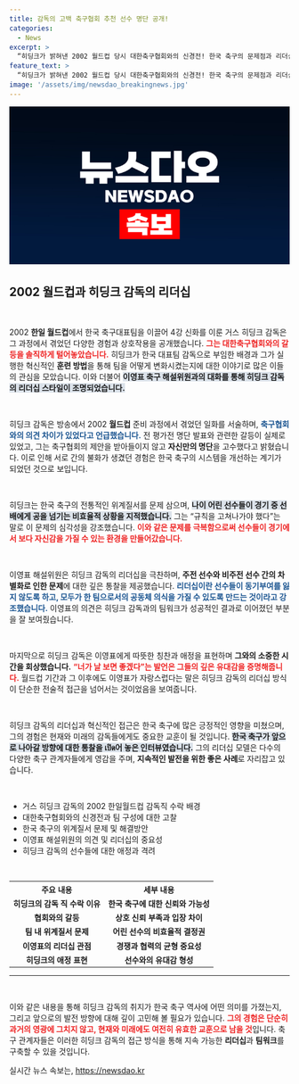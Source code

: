 ```yaml
---
title: 감독의 고백 축구협회 추천 선수 명단 공개!
categories:
  - News
excerpt: >
  “히딩크가 밝혀낸 2002 월드컵 당시 대한축구협회와의 신경전! 한국 축구의 문제점과 리더십을 논하며 그가 전한 감동적인 메시지를 놓치지 마세요!”
feature_text: >
  “히딩크가 밝혀낸 2002 월드컵 당시 대한축구협회와의 신경전! 한국 축구의 문제점과 리더십을 논하며 그가 전한 감동적인 메시지를 놓치지 마세요!”
image: '/assets/img/newsdao_breakingnews.jpg'
---
```


<p><img src="/assets/img/newsdao_breakingnews.jpg" alt="pcversion 속보" /></p>

<h2 data-ke-size="size26">2002 월드컵과 히딩크 감독의 리더십</h2>

<p data-ke-size="size16">&nbsp;</p>

<p>2002 <b>한일 월드컵</b>에서 한국 축구대표팀을 이끌어 4강 신화를 이룬 거스 히딩크 감독은 그 과정에서 겪었던 다양한 경험과 상호작용을 공개했습니다. <b><span style="color: #ee2323;">그는 대한축구협회와의 갈등을 솔직하게 털어놓았습니다.</span></b> 히딩크가 한국 대표팀 감독으로 부임한 배경과 그가 실행한 혁신적인 <b>훈련 방법</b>을 통해 팀을 어떻게 변화시켰는지에 대한 이야기로 많은 이들의 관심을 모았습니다. 이와 더불어 <b><span style="background-color: #21538527;">이영표 축구 해설위원과의 대화를 통해 히딩크 감독의 리더십 스타일이 조명되었습니다.</span></b> </p>

<p data-ke-size="size16">&nbsp;</p>

<p>히딩크 감독은 방송에서 2002 <b>월드컵</b> 준비 과정에서 겪었던 일화를 서술하며, <b><span style="color: #1a5490;">축구협회와의 의견 차이가 있었다고 언급했습니다.</span></b> 전 평가전 명단 발표와 관련한 갈등이 실제로 있었고, 그는 축구협회의 제안을 받아들이지 않고 <b>자신만의 명단</b>을 고수했다고 밝혔습니다. 이로 인해 서로 간의 불화가 생겼던 경험은 한국 축구의 시스템을 개선하는 계기가 되었던 것으로 보입니다.</p>

<p data-ke-size="size16">&nbsp;</p>

<p>히딩크는 한국 축구의 전통적인 위계질서를 문제 삼으며, <b><span style="background-color: #21538527;">나이 어린 선수들이 경기 중 선배에게 공을 넘기는 비효율적 상황을 지적했습니다.</span></b> 그는 “규칙을 고쳐나가야 했다”는 말로 이 문제의 심각성을 강조했습니다. <b><span style="color: #ee2323;">이와 같은 문제를 극복함으로써 선수들이 경기에서 보다 자신감을 가질 수 있는 환경을 만들어갔습니다.</span></b> </p>

<p data-ke-size="size16">&nbsp;</p>

<p>이영표 해설위원은 히딩크 감독의 리더십을 극찬하며, <b>주전 선수와 비주전 선수 간의 차별화로 인한 문제</b>에 대한 깊은 통찰을 제공했습니다. <b><span style="color: #1a5490;">리더십이란 선수들이 동기부여를 잃지 않도록 하고, 모두가 한 팀으로서의 공동체 의식을 가질 수 있도록 만드는 것이라고 강조했습니다.</span></b> 이영표의 의견은 히딩크 감독과의 팀워크가 성공적인 결과로 이어졌던 부분을 잘 보여줬습니다.</p>

<p data-ke-size="size16">&nbsp;</p>

<p>마지막으로 히딩크 감독은 이영표에게 따뜻한 칭찬과 애정을 표현하며 <b>그와의 소중한 시간을 회상했습니다.</b> <b><span style="color: #ee2323;">“너가 날 보면 좋겠다”는 발언은 그들의 깊은 유대감을 증명해줍니다.</span></b> 월드컵 기간과 그 이후에도 이영표가 자랑스럽다는 말은 히딩크 감독의 리더십 방식이 단순한 전술적 접근을 넘어서는 것이었음을 보여줍니다.</p>

<p data-ke-size="size16">&nbsp;</p>

<p>히딩크 감독의 리더십과 혁신적인 접근은 한국 축구에 많은 긍정적인 영향을 미쳤으며, 그의 경험은 현재와 미래의 감독들에게도 중요한 교훈이 될 것입니다. <b><span style="background-color: #21538527;">한국 축구가 앞으로 나아갈 방향에 대한 통찰을 เปิด어 놓은 인터뷰였습니다.</span></b> 그의 리더십 모델은 다수의 다양한 축구 관계자들에게 영감을 주며, <b>지속적인 발전을 위한 좋은 사례</b>로 자리잡고 있습니다.</p>

<p data-ke-size="size16">&nbsp;</p>

<ul>
  <li>거스 히딩크 감독의 2002 한일월드컵 감독직 수락 배경</li>
  <li>대한축구협회와의 신경전과 팀 구성에 대한 고찰</li>
  <li>한국 축구의 위계질서 문제 및 해결방안</li>
  <li>이영표 해설위원의 의견 및 리더십의 중요성</li>
  <li>히딩크 감독의 선수들에 대한 애정과 격려</li>
</ul>

<p data-ke-size="size16">&nbsp;</p>

<table style="width:100%">
  <tr>
    <th style="text-align: center;">주요 내용</th>
    <th style="text-align: center;">세부 내용</th>
  </tr>
  <tr>
    <td style="text-align: center; height: 17px;"><b>히딩크의 감독 직 수락 이유</b></td>
    <td style="text-align: center; height: 17px;"><b>한국 축구에 대한 신뢰와 가능성</b></td>
  </tr>
  <tr>
    <td style="text-align: center; height: 17px;"><b>협회와의 갈등</b></td>
    <td style="text-align: center; height: 17px;"><b>상호 신뢰 부족과 입장 차이</b></td>
  </tr>
  <tr>
    <td style="text-align: center; height: 17px;"><b>팀 내 위계질서 문제</b></td>
    <td style="text-align: center; height: 17px;"><b>어린 선수의 비효율적 결정권</b></td>
  </tr>
  <tr>
    <td style="text-align: center; height: 17px;"><b>이영표의 리더십 관점</b></td>
    <td style="text-align: center; height: 17px;"><b>경쟁과 협력의 균형 중요성</b></td>
  </tr>
  <tr>
    <td style="text-align: center; height: 17px;"><b>히딩크의 애정 표현</b></td>
    <td style="text-align: center; height: 17px;"><b>선수와의 유대감 형성</b></td>
  </tr>
</table>

<hr />

<p data-ke-size="size16">&nbsp;</p>

<p>이와 같은 내용을 통해 히딩크 감독의 취지가 한국 축구 역사에 어떤 의미를 가졌는지, 그리고 앞으로의 발전 방향에 대해 깊이 고민해 볼 필요가 있습니다. <b><span style="color: #ee2323;">그의 경험은 단순히 과거의 영광에 그치지 않고, 현재와 미래에도 여전히 유효한 교훈으로 남을 것</span></b>입니다. 축구 관계자들은 이러한 히딩크 감독의 접근 방식을 통해 지속 가능한 <b>리더십</b>과 <b>팀워크</b>를 구축할 수 있을 것입니다.</p>
실시간 뉴스 속보는, <a href="https://newsdao.kr" rel="dofollow">https://newsdao.kr</a>


